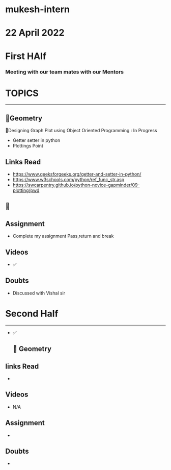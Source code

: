 # mukesh-intern

# 22 April 2022

# First HAlf
 ### Meeting with our team mates with our Mentors
  # TOPICS 
 *******************************

  ## 🔄Geometry
🔄Designing Graph Plot using Object Oriented Programming : In Progress
  - Getter setter in python
  - Plottings Point

 ## Links Read
 - https://www.geeksforgeeks.org/getter-and-setter-in-python/
 - https://www.w3schools.com/python/ref_func_str.asp
 - https://swcarpentry.github.io/python-novice-gapminder/09-plotting/pwd
  ## 🔄

 ## Assignment
 - Complete my assignment Pass,return and break

## Videos
- ✅ 
## Doubts
- Discussed with Vishal sir

# Second Half
*********************************************
- ✅ 
  ## 🔄 Geometry

## links Read
- 

## Videos
- N/A
## Assignment
- 

## Doubts 
- 